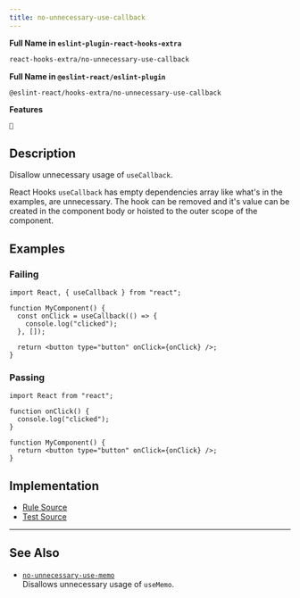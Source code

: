 ```yaml
---
title: no-unnecessary-use-callback
---
```


**Full Name in `eslint-plugin-react-hooks-extra`**

```sh copy
react-hooks-extra/no-unnecessary-use-callback
```

**Full Name in `@eslint-react/eslint-plugin`**

```sh copy
@eslint-react/hooks-extra/no-unnecessary-use-callback
```

**Features**

`🧪`

## Description

Disallow unnecessary usage of `useCallback`.

React Hooks `useCallback` has empty dependencies array like what's in the examples, are unnecessary. The hook can be removed and it's value can be created in the component body or hoisted to the outer scope of the component.

## Examples

### Failing

```tsx
import React, { useCallback } from "react";

function MyComponent() {
  const onClick = useCallback(() => {
    console.log("clicked");
  }, []);

  return <button type="button" onClick={onClick} />;
}
```

### Passing

```tsx
import React from "react";

function onClick() {
  console.log("clicked");
}

function MyComponent() {
  return <button type="button" onClick={onClick} />;
}
```

## Implementation

- [Rule Source](https://github.com/Rel1cx/eslint-react/tree/main/packages/plugins/eslint-plugin-react-hooks-extra/src/rules/no-unnecessary-use-callback.ts)
- [Test Source](https://github.com/Rel1cx/eslint-react/tree/main/packages/plugins/eslint-plugin-react-hooks-extra/src/rules/no-unnecessary-use-callback.spec.ts)

---

## See Also

- [`no-unnecessary-use-memo`](./no-unnecessary-use-memo)\
  Disallows unnecessary usage of `useMemo`.
